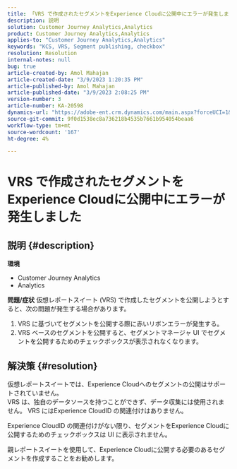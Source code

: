 ```yaml
---
title: 「VRS で作成されたセグメントをExperience Cloudに公開中にエラーが発生しました」
description: 説明
solution: Customer Journey Analytics,Analytics
product: Customer Journey Analytics,Analytics
applies-to: "Customer Journey Analytics,Analytics"
keywords: "KCS, VRS, Segment publishing, checkbox"
resolution: Resolution
internal-notes: null
bug: true
article-created-by: Amol Mahajan
article-created-date: "3/9/2023 1:20:35 PM"
article-published-by: Amol Mahajan
article-published-date: "3/9/2023 2:08:25 PM"
version-number: 3
article-number: KA-20598
dynamics-url: "https://adobe-ent.crm.dynamics.com/main.aspx?forceUCI=1&pagetype=entityrecord&etn=knowledgearticle&id=145d5d2a-7dbe-ed11-83ff-6045bd006704"
source-git-commit: 9f0d1538ec8a736218b4535b7661b954054beaa6
workflow-type: tm+mt
source-wordcount: '167'
ht-degree: 4%

---
```


# VRS で作成されたセグメントをExperience Cloudに公開中にエラーが発生しました

## 説明 {#description}

<b>環境</b>
- Customer Journey Analytics
- Analytics



<b>問題/症状</b>
仮想レポートスイート (VRS) で作成したセグメントを公開しようとすると、次の問題が発生する場合があります。

1. VRS に基づいてセグメントを公開する際に赤いリボンエラーが発生する。
2. VRS ベースのセグメントを公開すると、セグメントマネージャ UI でセグメントを公開するためのチェックボックスが表示されなくなります。



## 解決策 {#resolution}

仮想レポートスイートでは、Experience Cloudへのセグメントの公開はサポートされていません。<br>
VRS は、独自のデータソースを持つことができず、データ収集には使用されません。 VRS にはExperience CloudID の関連付けはありません。

Experience CloudID の関連付けがない限り、セグメントをExperience Cloudに公開するためのチェックボックスは UI に表示されません。

親レポートスイートを使用して、Experience Cloudに公開する必要のあるセグメントを作成することをお勧めします。
